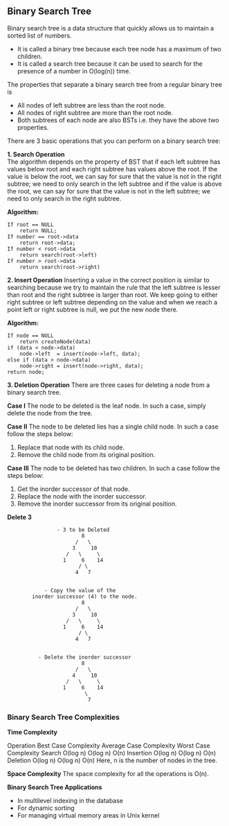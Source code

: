 ## Binary Search Tree

Binary search tree is a data structure that quickly allows us to maintain a sorted list of numbers.

- It is called a binary tree because each tree node has a maximum of two children.
- It is called a search tree because it can be used to search for the presence of a number in O(log(n)) time.

The properties that separate a binary search tree from a regular binary tree is
- All nodes of left subtree are less than the root node.
- All nodes of right subtree are more than the root node.
- Both subtrees of each node are also BSTs i.e. they have the above two properties.

There are 3 basic operations that you can perform on a binary search tree:

__1. Search Operation__    
The algorithm depends on the property of BST that if each left subtree has values below root and each right subtree has values above the root.
If the value is below the root, we can say for sure that the value is not in the right subtree; we need to only search in the left subtree and if the value is above the root, we can say for sure that the value is not in the left subtree; we need to only search in the right subtree.

__Algorithm:__  

    If root == NULL 
        return NULL;
    If number == root->data 
        return root->data;
    If number < root->data 
        return search(root->left)
    If number > root->data 
        return search(root->right)


__2. Insert Operation__
Inserting a value in the correct position is similar to searching because we try to maintain the rule that the left subtree is lesser than root and the right subtree is larger than root.
We keep going to either right subtree or left subtree depending on the value and when we reach a point left or right subtree is null, we put the new node there.

__Algorithm:__  

    If node == NULL  
        return createNode(data)  
    if (data < node->data)  
        node->left  = insert(node->left, data);  
    else if (data > node->data)  
        node->right = insert(node->right, data);    
    return node;  


__3. Deletion Operation__
There are three cases for deleting a node from a binary search tree.

__Case I__
The node to be deleted is the leaf node. In such a case, simply delete the node from the tree.

__Case II__
The node to be deleted lies has a single child node. In such a case follow the steps below:

1. Replace that node with its child node.
2. Remove the child node from its original position.

__Case III__
The node to be deleted has two children. In such a case follow the steps below:

1. Get the inorder successor of that node.
2. Replace the node with the inorder successor.
3. Remove the inorder successor from its original position.

__Delete 3__

                    - 3 to be Deleted                        
                            8
                          /   \
                         3     10
                       /   \     \
                      1     6    14
                           / \
                          4   7


                - Copy the value of the 
            inorder successor (4) to the node.
                            8
                          /   \
                         3     10
                       /   \     \
                      1     6    14
                           / \
                          4   7


              - Delete the inorder successor
                            8
                          /   \
                         4     10
                       /   \     \
                      1     6    14
                             \
                              7


### Binary Search Tree Complexities
__Time Complexity__

Operation	Best Case Complexity	Average Case Complexity	    Worst Case Complexity
Search	        O(log n)	            O(log n)	                    O(n)
Insertion	    O(log n)	            O(log n)	                    O(n)
Deletion	    O(log n)	            O(log n)	                    O(n)
Here, n is the number of nodes in the tree.

__Space Complexity__
The space complexity for all the operations is O(n).

__Binary Search Tree Applications__
- In multilevel indexing in the database
- For dynamic sorting
- For managing virtual memory areas in Unix kernel
